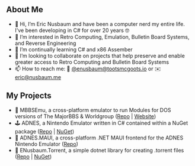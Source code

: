 ## About Me
- 👋 Hi, I’m Eric Nusbaum and have been a computer nerd my entire life. I've been developing in C# for over 20 years 🤓
- 👀 I’m interested in Retro Computing, Emulation, Bulletin Board Systems, and Reverse Engineering
- 🌱 I’m continually learning C# and x86 Assember
- 💞️ I’m looking to collaborate on projects that help preserve and enable greater access to Retro Computing and Bulletin Board Systems
- 📫 How to reach me: 🐘 [@enusbaum@tootsmcgoots.io](https://tootsmcgoots.io/@enusbaum) or ✉️ [eric@nusbaum.me](mailto:eric@nusbaum.me)

## My Projects
- 🫶 MBBSEmu, a cross-platform emulator to run Modules for DOS versions of The MajorBBS & Worldgroup ([Repo](https://github.com/mbbsemu/MBBSEmu) | [Website](https://www.mbbsemu.com/))
- 🕹️ ADNES, a Nintendo Emulator written in C# contained within a NuGet package ([Repo](https://github.com/enusbaum/adnes) | [NuGet](https://www.nuget.org/packages/ADNES))
- 📱 ADNES.MAUI, a cross-platform .NET MAUI frontend for the ADNES Nintendo Emulator ([Repo](https://github.com/enusbaum/adnes.maui))
- 📁 ENusbaum.Torrent, a simple dotnet library for creating .torrent files ([Repo](https://github.com/enusbaum/ENusbaum.Torrent) | [NuGet](https://www.nuget.org/packages/ENusbaum.Torrent))

